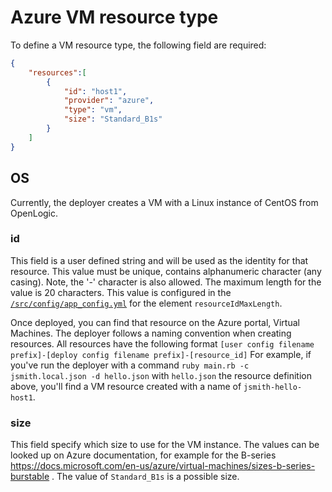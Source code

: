 # Azure VM resource type

To define a VM resource type, the following field are required:

```json
{
    "resources":[
        {
            "id": "host1",
            "provider": "azure",
            "type": "vm",
            "size": "Standard_B1s"
        }
    ]
}
```

## OS

Currently, the deployer creates a VM with a Linux instance of CentOS from OpenLogic.

### id

This field is a user defined string and will be used as the identity for that resource.
This value must be unique, contains alphanumeric character (any casing). Note, the '-' character is also allowed.
The maximum length for the value is 20 characters. This value is configured in the [`/src/config/app_config.yml`](/src/config/app_config.yml) for the element `resourceIdMaxLength`.

Once deployed, you can find that resource on the Azure portal, Virtual Machines.
The deployer follows a naming convention when creating resources. All resources have the following format `[user config filename prefix]-[deploy config filename prefix]-[resource_id]`
For example, if you've run the deployer with a command `ruby main.rb -c jsmith.local.json -d hello.json` with `hello.json` the resource definition above, you'll find a VM resource created with a name of `jsmith-hello-host1`.

### size

This field specify which size to use for the VM instance. The values can be looked up on Azure documentation, for example for the B-series https://docs.microsoft.com/en-us/azure/virtual-machines/sizes-b-series-burstable . The value of `Standard_B1s` is a possible size.

